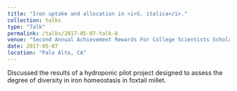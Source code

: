 ```yaml
---
title: "Iron uptake and allocation in <i>S. italica</i>."
collection: talks
type: "Talk"
permalink: /talks/2017-05-07-talk-8
venue: "Second Annual Achievement Rewards For College Scientists Scholar Symposium"
date: 2017-05-07
location: "Palo Alto, CA"
---
```

Discussed the results of a hydroponic pilot project designed to assess the degree of diversity in iron homeostasis in foxtail millet. 
